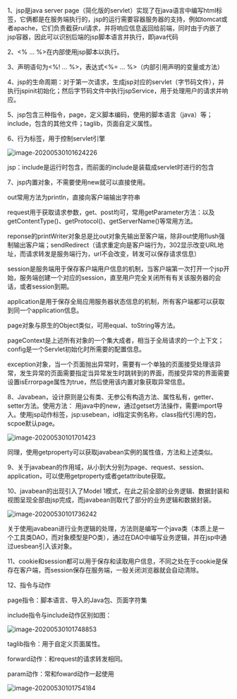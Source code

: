 1、jsp是java server page（简化版的servlet）实现了在java语言中编写html标签，它俩都是在服务端执行的，jsp的运行需要容器服务器的支持，例如tomcat或者apache，它们负责截获rul请求，并将响应信息返回给前端，同时由于内嵌了jsp容器，因此可以识别后端的jsp脚本语言并执行，即java代码

2、<% ... %>在内部使用jsp脚本以执行。

3、声明语句为<%! ... %>，表达式<%= ... %>（内部引用声明的变量或方法）

4、jsp的生命周期：对于第一次请求，生成jsp对应的servlet（字节码文件），并执行jspinit初始化；然后字节码文件中执行jspService，用于处理用户的请求并响应。

5、jsp包含三种指令，page，定义脚本编码，使用的脚本语言（java）等；include，包含的其他文件；taglib，页面自定义属性。

6、行为标签，用于控制servlet引擎

![image-20200530101624226](https://imagebag.oss-cn-chengdu.aliyuncs.com/img/image-20200530101624226.png)

jsp：include是运行时包含，而前面的include是装载成servlet时进行的包含

7、jsp内置对象，不需要使用new就可以直接使用。

out常用方法为println，直接向客户端输出字符串

request用于获取请求参数，get、post均可，常用getParameter方法：以及getContentType()、getProtocol()、getServerName()等常用方法。

reponse的printWriter对象总是比out对象先输出至客户端，除非out使用flush强制输出客户端；sendRedirect（请求重定向是客户端行为，302显示改变URL地址，而请求转发是服务端行为，url不会改变，转发可以保存请求信息）

session是服务端用于保存客户端用户信息的机制，当客户端第一次打开一个jsp开始，服务端创建一个对应的session，直至用户完全关闭所有有关该服务器的会话，或者session到期。

application是用于保存全局应用服务器状态信息的机制，所有客户端都可以获取到同一个application信息。

page对象与原生的Object类似，可用equal、toString等方法。

pageContext是上述所有对象的一个集大成者，相当于全局请求的一个上下文；config是一个Servlet初始化时所需要的配置信息。

exception对象，当一个页面抛出异常时，需要有一个单独的页面接受处理该异常，发生异常的页面需要指定当异常发生时跳转到的界面，而接受异常的界面需要设置isErrorpage属性为true，然后使用该内置对象获取异常信息。

8、Javabean，设计原则是公有类、无参公有构造方法、属性私有，getter、setter方法。使用方法：  用java中的new，通过getset方法操作，需要import导入。使用jsp动作标签，jsp:usebean，id指定实例名称，class指代引用的包，scpoe默认page。

![image-20200530101701423](https://imagebag.oss-cn-chengdu.aliyuncs.com/img/image-20200530101736242.png)

  同理，使用getproperty可以获取javabean实例的属性值，方法和上述类似。

9、关于javabean的作用域，从小到大分别为page、request、session、application，可以使用getproperty或者getattribute获取。

10、javabean的出现引入了Model 1模式，在此之前全部的业务逻辑、数据封装和视图呈现全部由jsp完成，而javabean则取代了部分的业务逻辑和数据封装。

![image-20200530101736242](https://imagebag.oss-cn-chengdu.aliyuncs.com/img/image-20200530101748853.png)

关于使用javabean进行业务逻辑的处理，方法则是编写一个java类（本质上是一个工具类DAO，而对象模型是PO类），通过在DAO中编写业务逻辑，并在jsp中通过uesbean引入该对象。

11、cookie和session都可以用于保存和读取用户信息，不同之处在于cookie是保存在客户端，而session保存在服务端，一般关闭浏览器就会自动清除。

12、指令与动作

page指令：脚本语言、导入的Java包、页面字符集

include指令与include动作区别如图：

![image-20200530101748853](https://imagebag.oss-cn-chengdu.aliyuncs.com/img/image-20200530101754184.png)

taglib指令：用于自定义页面属性。

forward动作：和request的请求转发相同。

param动作：常和foward动作一起使用

![image-20200530101754184](https://imagebag.oss-cn-chengdu.aliyuncs.com/img/image-20200530101701423.png)